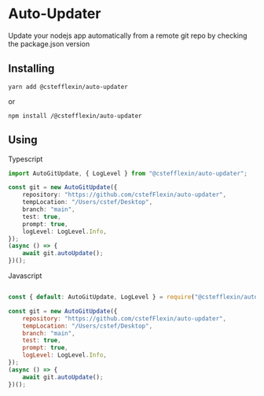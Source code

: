 # Auto-Updater

Update your nodejs app automatically from a remote git repo by checking the package.json version


## Installing 

```
yarn add @cstefflexin/auto-updater
```
or 
```
npm install /@cstefflexin/auto-updater
```


## Using

Typescript
```ts
import AutoGitUpdate, { LogLevel } from "@cstefflexin/auto-updater";

const git = new AutoGitUpdate({
    repository: "https://github.com/cstefFlexin/auto-updater",
    tempLocation: "/Users/cstef/Desktop",
    branch: "main",
    test: true,
    prompt: true,
    logLevel: LogLevel.Info,
});
(async () => {
    await git.autoUpdate();
})();
```

Javascript
```js

const { default: AutoGitUpdate, LogLevel } = require("@cstefflexin/auto-updater");

const git = new AutoGitUpdate({
    repository: "https://github.com/cstefFlexin/auto-updater",
    tempLocation: "/Users/cstef/Desktop",
    branch: "main",
    test: true,
    prompt: true,
    logLevel: LogLevel.Info,
});
(async () => {
    await git.autoUpdate();
})();
```